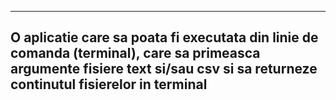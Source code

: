 ---
O aplicatie care sa poata fi executata din linie de comanda **(terminal)**, care sa primeasca argumente **fisiere text si/sau csv** si sa
returneze continutul fisierelor in **terminal**
---